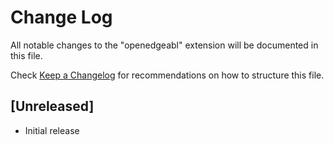 # Change Log
All notable changes to the "openedgeabl" extension will be documented in this file.

Check [Keep a Changelog](http://keepachangelog.com/) for recommendations on how to structure this file.

## [Unreleased]
- Initial release
